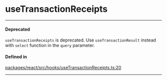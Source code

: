 # useTransactionReceipts
---

#### Deprecated

`useTransactionReceipts` is deprecated. Use `useTransactionResult` instead with `select` function in the `query` parameter.

#### Defined in

[packages/react/src/hooks/useTransactionReceipts.ts:20](https://github.com/LeoCourbassier/fuel-connectors/blob/f33236b78c83c4d8956637865372a08961d56b69/packages/react/src/hooks/useTransactionReceipts.ts#L20)

___
